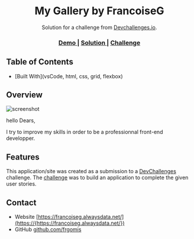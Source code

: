 <!-- Please update value in the {}  -->

<h1 align="center">My Gallery by FrancoiseG</h1>

<div align="center">
   Solution for a challenge from  <a href="http://devchallenges.io" target="_blank">Devchallenges.io</a>.
</div>

<div align="center">
  <h3>
    <a href="https://frgomis.github.io/_challenge_my_gallery/">
      Demo
    </a>
    <span> | </span>
    <a href="https://frgomis.github.io/_challenge_my_gallery/">
      Solution
    </a>
    <span> | </span>
    <a href="https://devchallenges.io/challenges/gcbWLxG6wdennelX7b8I">
      Challenge
    </a>
  </h3>
</div>

<!-- TABLE OF CONTENTS -->

## Table of Contents

  - [Built With](vsCode, html, css, grid, flexbox)

<!-- OVERVIEW -->

## Overview

![screenshot](assets/design/challenge_My_Challenge.png)

hello Dears,

I try to improve my skills in order to be a professionnal front-end developper. 


## Features

<!-- List the features of your application or follow the template. Don't share the figma file here :) -->

This application/site was created as a submission to a [DevChallenges](https://devchallenges.io/challenges) challenge. The [challenge](https://devchallenges.io/challenges/gcbWLxG6wdennelX7b8I) was to build an application to complete the given user stories.


## Contact

- Website [https://francoiseg.alwaysdata.net/](https://{https://francoiseg.alwaysdata.net/})
- GitHub [github.com/frgomis](https://{github.com/frgomis})
